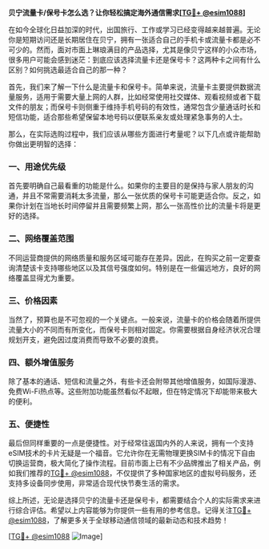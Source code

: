 **贝宁流量卡/保号卡怎么选？让你轻松搞定海外通信需求[[TG💪+ @esim1088](https://t.me/s/esim1088)]**

在如今全球化日益加深的时代，出国旅行、工作或学习已经变得越来越普遍。无论你是短期访问还是长期居住在贝宁，拥有一张适合自己的手机卡或流量卡都是必不可少的。然而，面对市面上琳琅满目的产品选择，尤其是像贝宁这样的小众市场，很多用户可能会感到迷茫：到底应该选择流量卡还是保号卡？这两种卡之间有什么区别？如何挑选最适合自己的那一种？

首先，我们来了解一下什么是流量卡和保号卡。简单来说，流量卡主要提供数据流量服务，适用于需要大量上网的人群，比如经常使用社交媒体、观看视频或者下载文件的朋友；而保号卡则侧重于维持手机号码的有效性，通常包含少量通话时长和短信功能，适合那些希望保留本地号码以便联系亲友或处理紧急事务的人士。

那么，在实际选购过程中，我们应该从哪些方面进行考量呢？以下几点或许能帮助你做出更明智的选择：

### 一、用途优先级

首先要明确自己最看重的功能是什么。如果你的主要目的是保持与家人朋友的沟通，并且不常需要消耗太多流量，那么一张优质的保号卡可能更适合你。反之，如果你计划在当地长时间停留并且需要频繁上网，那么一张高性价比的流量卡将是更好的选择。

### 二、网络覆盖范围

不同运营商提供的网络质量和服务区域可能存在差异。因此，在购买之前一定要查询清楚该卡支持哪些地区以及其信号强度如何。特别是在一些偏远地方，良好的网络覆盖显得尤为重要。

### 三、价格因素

当然了，预算也是不可忽视的一个关键点。一般来说，流量卡的价格会随着所提供流量大小的不同而有所变化，而保号卡则相对固定。你需要根据自身经济状况合理规划开支，避免因过度消费而导致不必要的浪费。

### 四、额外增值服务

除了基本的通话、短信和流量之外，有些卡还会附带其他增值服务，如国际漫游、免费Wi-Fi热点等。这些附加功能虽然看似不起眼，但在特定情况下却能带来极大的便利。

### 五、便捷性

最后但同样重要的一点是便捷性。对于经常往返国内外的人来说，拥有一个支持eSIM技术的卡片无疑是一个福音。它允许你在无需物理更换SIM卡的情况下自由切换运营商，极大简化了操作流程。目前市面上已有不少品牌推出了相关产品，例如我们推荐的[TG💪+ @esim1088](https://t.me/s/esim1088)，不仅提供了多种国家地区的虚拟号码服务，还支持多设备同步使用，非常适合现代快节奏生活的需求。

综上所述，无论是选择贝宁的流量卡还是保号卡，都需要结合个人的实际需求来进行综合评估。希望以上内容能够为你提供一些有用的参考信息。记得关注[TG💪+ @esim1088](https://t.me/s/esim1088)，了解更多关于全球移动通信领域的最新动态和技术趋势！

[[TG💪+ @esim1088](https://t.me/s/esim1088) ![Image](https://i.postimg.cc/4NQfJmqS/Snipaste-2025-05-13-00-14-12.png)]